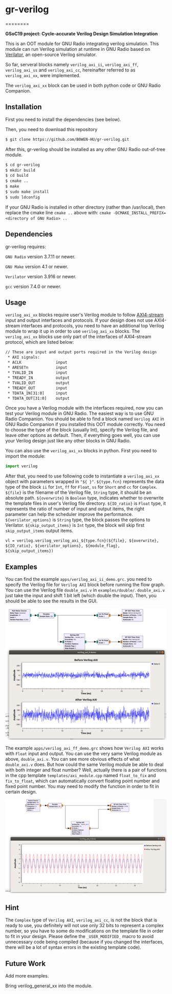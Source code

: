 
# gr-verilog
========

**GSoC19 project: Cycle-accurate Verilog Design Simulation Integration**

This is an OOT module for GNU Radio integrating verilog simulation. This module can run Verilog simulation at runtime in GNU Radio based on [Verilator](https://www.veripool.org/wiki/verilator/), an open-source Verilog simulator.

So far, serveral blocks namely `verilog_axi_ii`, `verilog_axi_ff`, `verilog_axi_ss` and `verilog_axi_cc`, hereinafter referred to as `verilog_axi_xx`, were implemented.

The `verilog_axi_xx` block can be used in both python code or GNU Radio Companion.

## Installation

First you need to install the dependencies (see below).

Then, you need to download this repository
```bash
$ git clone https://github.com/B0WEN-HU/gr-verilog.git
```

After this, gr-verilog should be installed as any other GNU Radio out-of-tree module.
```bash
$ cd gr-verilog
$ mkdir build
$ cd build
$ cmake ..
$ make
$ sudo make install
$ sudo ldconfig
```
If your GNU Radio is installed in other directory (rather than /usr/local), then replace the cmake line `cmake ..` above with: `cmake -DCMAKE_INSTALL_PREFIX=<directory of GNU Radio> ..`

## Dependencies

gr-verilog requires:

`GNU Radio` version 3.7.11 or newer.

`GNU Make` version 4.1 or newer.

`Verilator` version 3.916 or newer.

`gcc` version 7.4.0 or newer.

## Usage

`verilog_axi_xx` blocks require user's Verilog module to follow [AXI4-stream](https://static.docs.arm.com/ihi0051/a/IHI0051A_amba4_axi4_stream_v1_0_protocol_spec.pdf) input and output interfaces and protocols. If your design does not use AXI4-stream interfaces and protocols, you need to have an additional top Verilog module to wrap it up in order to use `verilog_axi_xx` blocks. The `verilog_axi_xx` blocks use only part of the interfaces of AXI4-stream protocol, which are listed below:

```
// These are input and output ports required in the Verilog design
 * AXI signals:
 * ACLK               input
 * ARESETn            input
 * TVALID_IN          input
 * TREADY_IN          output
 * TVALID_OUT         output
 * TREADY_OUT         input
 * TDATA_IN[31:0]     input
 * TDATA_OUT[31:0]    output
```

Once you have a Verilog module with the interfaces required, now you can test your Verilog module in GNU Radio. The easiest way is to use GNU Radio Companion. You should be able to find a block named `Verilog AXI` in GNU Radio Companion if you installed this OOT module correctly. You need to choose the type of the block (usually Int), specify the Verilog file, and leave other options as default. Then, if everything goes well, you can use your Verilog design just like any other blocks in GNU Radio.

You can also use the `verilog_axi_xx` blocks in python. First you need to import the module:

```python
import verilog
```
After that, you need to use following code to instantiate a `verilog_axi_xx` object with parameters wrapped in `"${ }"`. `${type.fcn}` represents the data type of the block `ii` for `Int`, `ff` for `Float`, `ss` for `Short` and `cc` for `Complex`. `${file}` is the filename of the Verilog file, `String` type, it should be an absolute path. `${overwrite}` is `Boolean` type, indicates whether to overwrite the template files in user's Verilog file directory. `${IO_ratio}` is `Float` type, it represents the ratio of number of input and output items, the right parameter can help the scheduler improve the performance. `${verilator_options}` is `String` type, the block passes the options to Verilator. `${skip_output_items}` is `Int` type, the block will skip first `skip_output_items` output items.

```
vl = verilog.verilog_verilog_axi_${type.fcn}(${file}, ${overwrite}, ${IO_ratio}, ${verilator_options}, ${module_flag}, ${skip_output_items})
```

## Examples
You can find the example `apps/verilog_axi_ii_demo.grc`. you need to specify the Verilog file for `Verilog AXI` block before running the flow graph. You can use the Verilog file `double_axi.v` in `examples/double/`. `double_axi.v` just take the input and shift 1 bit left (which double the input). Then, you should be able to see the results in the GUI.

![verilog_axi_ii_demo](https://github.com/B0WEN-HU/gr-verilog/blob/master/examples/img/verilog_axi_ii_demo.png)

The example `apps/verilog_axi_ff_demo.grc` shows how `Verilog AXI` works with `Float` input and output. You can use the very same Verilog module as above, `double_axi.v`. You can see more obvious effects of what `double_axi.v` does. But how could the same Verilog module be able to deal with both integer and float number? Well, actually there is a pair of functions in the cpp template `templates/axi_module.cpp` named `float_to_fix` and `fix_to_float`, which can automatically convert floating point number and fixed point number. You may need to modify the function in order to fit in certain design.

![verilog_axi_ff_demo](https://github.com/B0WEN-HU/gr-verilog/blob/master/examples/img/verilog_axi_ff_demo.png)

## Hint
The `Complex` type of `Verilog AXI`, `verilog_axi_cc`, is not the block that is ready to use, you definitely will not use only 32 bits to represent a complex number, so you have to some do modifications on the template file in order to fit in your design. Please define the `_USER_MODIFIED_` macro to avoid unnecessary code being compiled (because if you changed the interfaces, there will be a lot of syntax errors in the existing template code).

## Future Work
Add more examples.

Bring verilog_general_xx into the module.